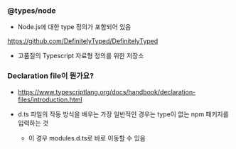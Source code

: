 ### @types/node

- Node.js에 대한 type 정의가 포함되어 있음 

https://github.com/DefinitelyTyped/DefinitelyTyped

- 고품질의 Typescript 자료형 정의를 위한 저장소 

### Declaration file이 뭔가요?

- https://www.typescriptlang.org/docs/handbook/declaration-files/introduction.html

- d.ts 파일의 작동 방식을 배우는 가장 일반적인 경우는 type이 없는 npm 패키지를 입력하는 것

  - 이 경우 modules.d.ts로 바로 이동할 수 있음 

